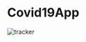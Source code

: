 # Covid19App
![tracker](https://user-images.githubusercontent.com/73468385/161140078-6d07b9e5-af11-4646-b7df-42bd2c736674.png)

